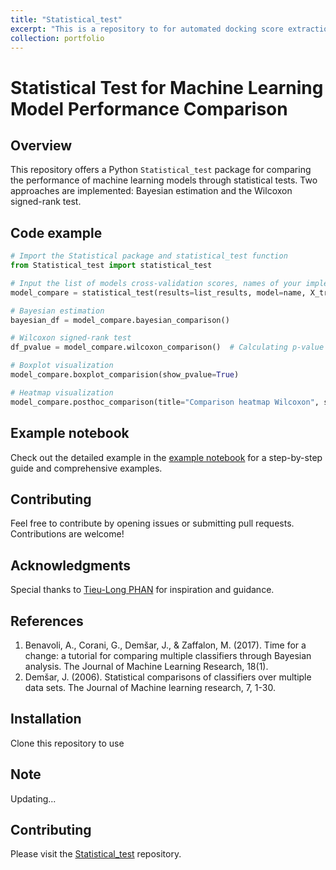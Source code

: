 ```yaml
---
title: "Statistical_test"
excerpt: "This is a repository to for automated docking score extraction and validation from different softwares <br/><img src='/images/Statistical_test/Statistical_test.png' width='800' class='center'>"
collection: portfolio
---
```


# Statistical Test for Machine Learning Model Performance Comparison

## Overview

This repository offers a Python `Statistical_test` package for comparing the performance of machine learning models through statistical tests. Two approaches are implemented: Bayesian estimation and the Wilcoxon signed-rank test. 

## Code example
```python
# Import the Statistical package and statistical_test function
from Statistical_test import statistical_test

# Input the list of models cross-validation scores, names of your implemented models, X_train, and y_train with your actual data and training sets
model_compare = statistical_test(results=list_results, model=name, X_train=X_train, y_train=y_train)

# Bayesian estimation
bayesian_df = model_compare.bayesian_comparison()

# Wilcoxon signed-rank test
df_pvalue = model_compare.wilcoxon_comparison()  # Calculating p-value

# Boxplot visualization
model_compare.boxplot_comparision(show_pvalue=True)

# Heatmap visualization
model_compare.posthoc_comparison(title="Comparison heatmap Wilcoxon", save=False)
```

## Example notebook
Check out the detailed example in the [example notebook](https://github.com/trinhthechuong/Compared_performane/blob/main/Statistical_test_ML_performance.ipynb) for a step-by-step guide and comprehensive examples.

## Contributing
Feel free to contribute by opening issues or submitting pull requests. Contributions are welcome!

## Acknowledgments
Special thanks to [Tieu-Long PHAN](https://tieulongphan.github.io/cv/) for inspiration and guidance.

## References
1. Benavoli, A., Corani, G., Demšar, J., & Zaffalon, M. (2017). Time for a change: a tutorial for comparing multiple classifiers through Bayesian analysis. The Journal of Machine Learning Research, 18(1).
2. Demšar, J. (2006). Statistical comparisons of classifiers over multiple data sets. The Journal of Machine learning research, 7, 1-30.

## Installation
Clone this repository to use

## Note
Updating...

## Contributing

Please visit the [Statistical_test](https://github.com/trinhthechuong/Compared_performane) repository.


